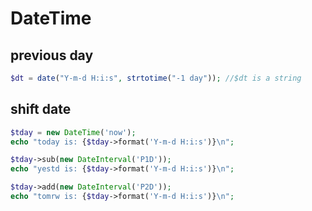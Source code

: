 # DateTime

## previous day
```php
$dt = date("Y-m-d H:i:s", strtotime("-1 day")); //$dt is a string
```

## shift date
```php
$tday = new DateTime('now');
echo "today is: {$tday->format('Y-m-d H:i:s')}\n";

$tday->sub(new DateInterval('P1D'));
echo "yestd is: {$tday->format('Y-m-d H:i:s')}\n";

$tday->add(new DateInterval('P2D'));
echo "tomrw is: {$tday->format('Y-m-d H:i:s')}\n";
```
